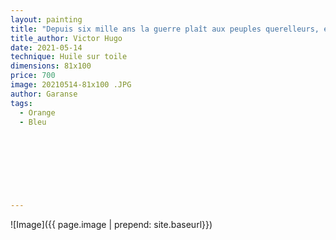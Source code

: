 ```yaml
---
layout: painting
title: "Depuis six mille ans la guerre plaît aux peuples querelleurs, et Dieu perd son temps à faire des fleurs et des étoiles."                      
title_author: Victor Hugo                                       
date: 2021-05-14
technique: Huile sur toile 
dimensions: 81x100
price: 700
image: 20210514-81x100 .JPG
author: Garanse
tags:
  - Orange
  - Bleu
  
  
  
  
  
  
  
  
---
```

![Image]({{ page.image | prepend: site.baseurl}})

